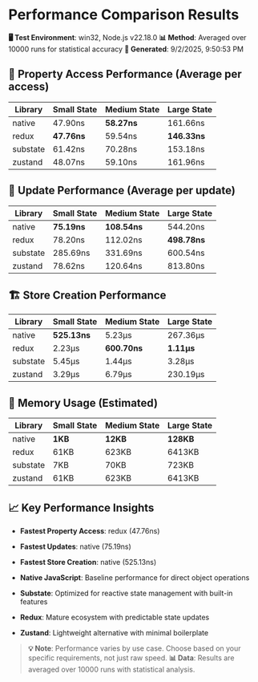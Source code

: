 # Performance Comparison Results

**🖥️ Test Environment**: win32, Node.js v22.18.0
**📊 Method**: Averaged over 10000 runs for statistical accuracy
**📅 Generated**: 9/2/2025, 9:50:53 PM

## 🎯 Property Access Performance (Average per access)

| Library | Small State | Medium State | Large State |
|---------|-------------|--------------|-------------|
| native | 47.90ns | **58.27ns** | 161.66ns |
| redux | **47.76ns** | 59.54ns | **146.33ns** |
| substate | 61.42ns | 70.28ns | 153.18ns |
| zustand | 48.07ns | 59.10ns | 161.96ns |

## 🔄 Update Performance (Average per update)

| Library | Small State | Medium State | Large State |
|---------|-------------|--------------|-------------|
| native | **75.19ns** | **108.54ns** | 544.20ns |
| redux | 78.20ns | 112.02ns | **498.78ns** |
| substate | 285.69ns | 331.69ns | 600.54ns |
| zustand | 78.62ns | 120.64ns | 813.80ns |

## 🏗️ Store Creation Performance

| Library | Small State | Medium State | Large State |
|---------|-------------|--------------|-------------|
| native | **525.13ns** | 5.23μs | 267.36μs |
| redux | 2.23μs | **600.70ns** | **1.11μs** |
| substate | 5.45μs | 1.44μs | 3.28μs |
| zustand | 3.29μs | 6.79μs | 230.19μs |

## 🧠 Memory Usage (Estimated)

| Library | Small State | Medium State | Large State |
|---------|-------------|--------------|-------------|
| native | **1KB** | **12KB** | **128KB** |
| redux | 61KB | 623KB | 6413KB |
| substate | 7KB | 70KB | 723KB |
| zustand | 61KB | 623KB | 6413KB |

## 📈 Key Performance Insights

- **Fastest Property Access**: redux (47.76ns)
- **Fastest Updates**: native (75.19ns)
- **Fastest Store Creation**: native (525.13ns)

- **Native JavaScript**: Baseline performance for direct object operations
- **Substate**: Optimized for reactive state management with built-in features
- **Redux**: Mature ecosystem with predictable state updates
- **Zustand**: Lightweight alternative with minimal boilerplate

> **💡 Note**: Performance varies by use case. Choose based on your specific requirements, not just raw speed.
> **📊 Data**: Results are averaged over 10000 runs with statistical analysis.
